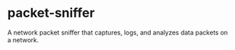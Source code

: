# packet-sniffer
A network packet sniffer that captures, logs, and analyzes data packets on a network.
